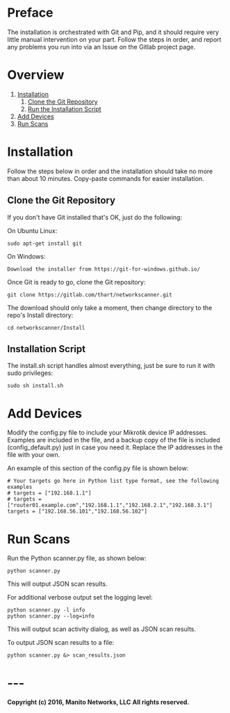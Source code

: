 # Preface
The installation is orchestrated with Git and Pip, and it should require very little manual intervention on your part. Follow the steps in order, and report any problems you run into via an Issue on the Gitlab project page.

# Overview
1. [Installation](#installation)
    1. [Clone the Git Repository](#clone-the-git-repository)
    2. [Run the Installation Script](#installation-script)
2. [Add Devices](#add-devices)
3. [Run Scans](#run-scans)

# Installation
Follow the steps below in order and the installation should take no more than about 10 minutes. Copy-paste commands for easier installation.

## Clone the Git Repository
If you don't have Git installed that's OK, just do the following:

On Ubuntu Linux:
```
sudo apt-get install git
```

On Windows:
```
Download the installer from https://git-for-windows.github.io/
```

Once Git is ready to go, clone the Git repository:
```
git clone https://gitlab.com/thart/networkscanner.git
```

The download should only take a moment, then change directory to the repo's Install directory:
```
cd networkscanner/Install
```

## Installation Script
The install.sh script handles almost everything, just be sure to run it with sudo privileges:
```
sudo sh install.sh
```

# Add Devices
Modify the config.py file to include your Mikrotik device IP addresses. Examples are included in the file, and a backup copy of the file is included (config_default.py) just in case you need it. Replace the IP addresses in the file with your own.

An example of this section of the config.py file is shown below:
```
# Your targets go here in Python list type format, see the following examples
# targets = ["192.168.1.1"]
# targets = ["router01.example.com","192.168.1.1","192.168.2.1","192.168.3.1"]
targets = ["192.168.56.101","192.168.56.102"]
```

# Run Scans
Run the Python scanner.py file, as shown below:
```
python scanner.py
```
This will output JSON scan results.

For additional verbose output set the logging level:
```
python scanner.py -l info
python scanner.py --log=info
```
This will output scan activity dialog, as well as JSON scan results.

To output JSON scan results to a file:
```
python scanner.py &> scan_results.json
```

# ---
**Copyright (c) 2016, Manito Networks, LLC**
**All rights reserved.**